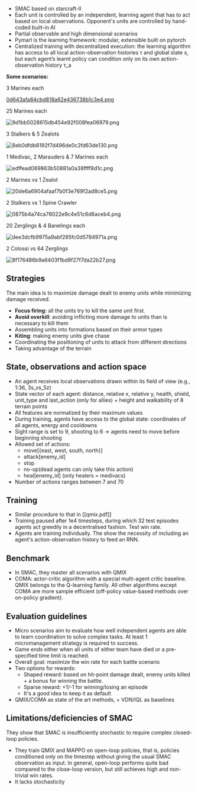 - SMAC based on starcraft-II
- Each unit is controlled by an independent, learning agent that has to act based on local observations. Opponent's units are controlled by hand-coded built-in AI
- Partial observable and high dimensional scenarios
- Pymarl is the learning framework: modular, extensible built on pytorch
- Centralized training with decentralized execution: the learning algorithm has access to all local action-observation histories τ and global state s, but each agent’s learnt policy can condition only on its own action-observation history τ_a

**Some scenarios:**

3 Marines each

[0d643afa84cbd818a62e436738b1c3e4.png](file:///home/alsanron/.config/joplin-desktop/resources/ae9c3122f2284010a1e474667fd35bbc.png)


25 Marines each

![9d1bb5028615db454e92f008fea06979.png](file:///home/alsanron/.config/joplin-desktop/resources/f54f1bb5cbdf4f1aba5d56a2180a7bd7.png)

3 Stalkers & 5 Zealots

![8eb0dfdb8192f7d496de0c2fd63de130.png](file:///home/alsanron/.config/joplin-desktop/resources/68e7ce9e5c9f4366bc7e028660fb905a.png)

1 Medivac, 2 Marauders & 7 Marines each

![edffead069863b50881a0a38ffff8d1c.png](file:///home/alsanron/.config/joplin-desktop/resources/ddba88d6c89b4721b68b5da9ed2bebb2.png)

2 Marines vs 1 Zealot

![20de6a6904afaaf7b0f3e769f2ad8ce5.png](file:///home/alsanron/.config/joplin-desktop/resources/8336059478924c70b20750bde3b38185.png)

2 Stalkers vs 1 Spine Crawler

![0875b4a74ca78022e9c4e51c6d6aceb4.png](file:///home/alsanron/.config/joplin-desktop/resources/b82d5eaaef484730938de0ce92601adb.png)

20 Zerglings & 4 Banelings each

![dee3dcfb9975a9abf285fc0d5784971a.png](file:///home/alsanron/.config/joplin-desktop/resources/5e272375546a4d0f8bfd44bca3fb0cec.png)

2 Colossi vs 64 Zerglings

![8f176486b9a6403f1bd8f27f7da22b27.png](file:///home/alsanron/.config/joplin-desktop/resources/3f4d539fcfdc44f3a598e66083e05d54.png)

## Strategies

The main idea is to maximize damage dealt to enemy units while minimizing damage received.

- **Focus firing:** all the units try to kill the same unit first.
- **Avoid overkill**: avoiding inflicting more damage to units than is necessary to kill them
- Assembling units into formations based on their armor types
- **Kiting**: making enemy units give chase
- Coordinating the positioning of units to attack from different directions
- Taking advantage of the terrain

## State, observations and action space

- An agent receives local observations drawn within its field of view (e.g., 1:36, 3s\_vs\_5z)
- State vector of each agent: distance, relative x, relative y, health, shield, unit\_type and last\_action (only for allies) + height and walkability of 8 terrain points
- All features are normalized by their maximum values
- During training, agents have access to the global state: coordinates of all agents, energy and cooldowns
- Sight range is set to 9, shooting to 6 -> agents need to move before beginning shooting
- Allowed set of actions:
    - move\[{east, west, south, north}\]
    - attack\[enemy_id\]
    - stop
    - no-op(dead agents can only take this action)
    - heal\[enemy_id\] (only healers = medivacs)
- Number of actions ranges between 7 and 70

## Training

- Similar procedure to that in [[qmix.pdf]]
- Training paused after 1e4 timesteps, during which 32 test episodes agents act greedily in a decentralised fashion. Test win rate.
- Agents are training individually. The show the necessity of including an agent's action-observation history to feed an RNN.

## Benchmark

- In SMAC, they master all scenarios with QMIX
- COMA: actor-critic algorithm with a special multi-agent critic baseline. QMIX belongs to the Q-learning family. All other algorithms except COMA are more sample efficient (off-policy value-based methods over on-policy gradient).

## Evaluation guidelines

- Micro scenarios aim to evaluate how well independent agents are able to learn coordination to solve complex tasks. At least 1 micromanagement strategy is required to success.
- Game ends either when all units of either team have died or a pre-specified time limit is reached.
- Overall goal: maximize the win rate for each battle scenario
- Two options for rewards:
    - Shaped reward: based on hit-point damage dealt, enemy units killed + a bonus for winning the battle.
    - Sparse reward: +1/-1 for winning/losing an episode
    - It's a good idea to keep it as default
- QMIX/COMA as state of the art methods, + VDN/IQL as baselines

## Limitations/deficiencies of SMAC

They show that SMAC is insufficiently stochastic to require complex closed-loop policies.

- They train QMIX and MAPPO on open-loop policies, that is, policies conditioned only on the timestep without giving the usual SMAC observation as input. In general, open-loop performs quite bad compared to the close-loop version, but still achieves high and non-trivial win rates.
- It lacks stochasticity